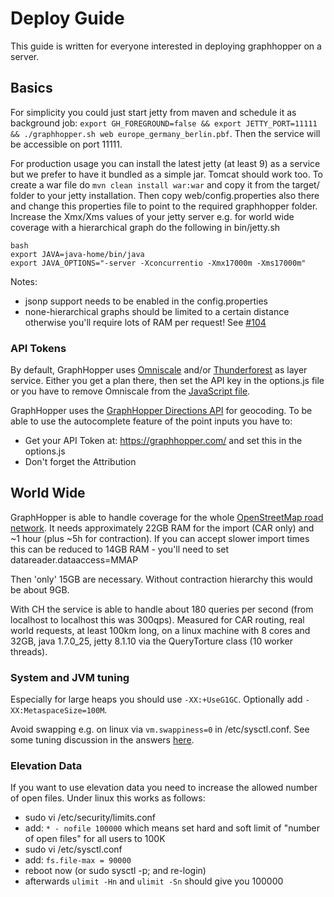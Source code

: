 # Deploy Guide

This guide is written for everyone interested in deploying graphhopper on a server.
 
## Basics
 
For simplicity you could just start jetty from maven and schedule it as background job: 
`export GH_FOREGROUND=false && export JETTY_PORT=11111 && ./graphhopper.sh web europe_germany_berlin.pbf`. 
Then the service will be accessible on port 11111.

For production usage you can install the latest jetty (at least 9) as a service but we prefer to have it bundled as a 
simple jar. Tomcat should work too. To create a war file do `mvn clean install war:war` and copy it from the target/ 
folder to your jetty installation. Then copy web/config.properties also there and change this properties 
file to point to the required graphhopper folder. Increase the Xmx/Xms values of your jetty server e.g. 
for world wide coverage with a hierarchical graph do the following in bin/jetty.sh
```
bash
export JAVA=java-home/bin/java
export JAVA_OPTIONS="-server -Xconcurrentio -Xmx17000m -Xms17000m"
```

Notes:

 * jsonp support needs to be enabled in the config.properties
 * none-hierarchical graphs should be limited to a certain distance otherwise you'll require lots of RAM per request! See [#104](https://github.com/graphhopper/graphhopper/issues/734)

### API Tokens

By default, GraphHopper uses [Omniscale](http://omniscale.com/) and/or [Thunderforest](http://thunderforest.com/) as layer service. 
Either you get a plan there, then set the API key in the options.js file or you 
have to remove Omniscale from the [JavaScript file](https://github.com/graphhopper/graphhopper/blob/master/web/src/main/webapp/js/main.js). 
 
GraphHopper uses the [GraphHopper Directions API](https://graphhopper.com/api/1/docs/) for geocoding. To be able to use the autocomplete feature of the point inputs you have to:

 * Get your API Token at: https://graphhopper.com/ and set this in the options.js
 * Don't forget the Attribution
 
## World Wide 

GraphHopper is able to handle coverage for the whole [OpenStreetMap road network](http://planet.osm.org/). 
It needs approximately 22GB RAM for the import (CAR only) and ~1 hour (plus ~5h for contraction). 
If you can accept slower import times this can be reduced to 14GB RAM - you'll need to set datareader.dataaccess=MMAP

Then 'only' 15GB are necessary. Without contraction hierarchy this would be about 9GB.

With CH the service is able to handle about 180 queries per second (from localhost to localhost this was 300qps). 
Measured for CAR routing, real world requests, at least 100km long, on a linux machine with 8 cores and 32GB, 
java 1.7.0_25, jetty 8.1.10 via the QueryTorture class (10 worker threads).

### System and JVM tuning

Especially for large heaps you should use `-XX:+UseG1GC`. Optionally add `-XX:MetaspaceSize=100M`.

Avoid swapping e.g. on linux via `vm.swappiness=0` in /etc/sysctl.conf. See some tuning discussion in the answers [here](http://stackoverflow.com/q/38905739/194609).

### Elevation Data 

If you want to use elevation data you need to increase the allowed number of open files. Under linux this works as follows:

 * sudo vi /etc/security/limits.conf
 * add: `* - nofile 100000`
   which means set hard and soft limit of "number of open files" for all users to 100K
 * sudo vi /etc/sysctl.conf
 * add: `fs.file-max = 90000`
 * reboot now (or sudo sysctl -p; and re-login)
 * afterwards `ulimit -Hn` and `ulimit -Sn` should give you 100000
